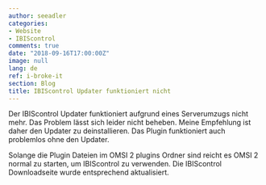```yaml
---
author: seeadler
categories:
- Website
- IBIScontrol
comments: true
date: "2018-09-16T17:00:00Z"
image: null
lang: de
ref: i-broke-it
section: Blog
title: IBIScontrol Updater funktioniert nicht
---
```


Der IBIScontrol Updater funktioniert aufgrund eines Serverumzugs nicht mehr. Das Problem lässt sich leider nicht beheben. Meine Empfehlung ist daher den Updater zu deinstallieren. Das Plugin funktioniert auch problemlos ohne den Updater.

Solange die Plugin Dateien im OMSI 2 plugins Ordner sind reicht es OMSI 2 normal zu starten, um IBIScontrol zu verwenden. Die IBIScontrol Downloadseite wurde entsprechend aktualisiert.
